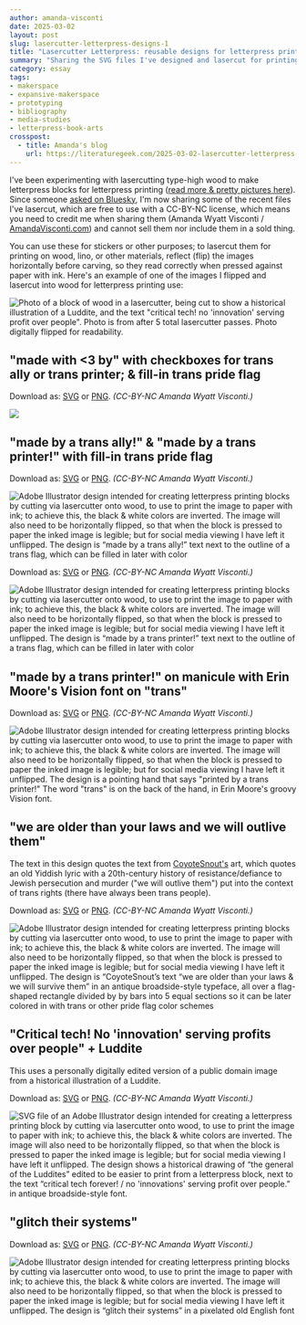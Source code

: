 ```yaml
---
author: amanda-visconti
date: 2025-03-02
layout: post
slug: lasercutter-letterpress-designs-1
title: "Lasercutter Letterpress: reusable designs for letterpress printing blocks, stickers, & more"
summary: "Sharing the SVG files I've designed and lasercut for printing, for others to reuse CC-BY-NC."
category: essay
tags:
- makerspace
- expansive-makerspace
- prototyping
- bibliography
- media-studies
- letterpress-book-arts
crosspost:
  - title: Amanda's blog
    url: https://literaturegeek.com/2025-03-02-lasercutter-letterpress-designs-1
---
```


I've been experimenting with lasercutting type-high wood to make letterpress blocks for letterpress printing ([read more & pretty pictures here](https://literaturegeek.com/2025-03-01-lasercutter-letterpress)). Since someone [asked on Bluesky](https://bsky.app/profile/chronotope.aramzs.xyz/post/3li5kdaatkk2k), I'm now sharing some of the recent files I've lasercut, which are free to use with a CC-BY-NC license, which means you need to credit me when sharing them (Amanda Wyatt Visconti / [AmandaVisconti.com](https://AmandaVisconti.com)) and cannot sell them nor include them in a sold thing. 

You can use these for stickers or other purposes; to lasercut them for printing on wood, lino, or other materials, reflect (flip) the images horizontally before carving, so they read correctly when pressed against paper with ink. Here's an example of one of the images I flipped and lasercut into wood for letterpress printing use:

![Photo of a block of wood in a lasercutter, being cut to show a historical illustration of a Luddite, and the text "critical tech! no 'innovation' serving profit over people". Photo is from after 5 total lasercutter passes. Photo digitally flipped for readability. ](https://literaturegeek.com/assets/post-media/2025-03-01-lasercutting-letterpress/luddite1.jpg)

## "made with <3 by" with checkboxes for trans ally or trans printer; & fill-in trans pride flag

Download as: [SVG](https://literaturegeek.com/assets/post-media/2025-03-03-lasercutter-letterpress-designs-1/made-with-love-by-trans-ally-printer_CCBYNC-AmandaWyattVisconti.svg) or [PNG](https://literaturegeek.com/assets/post-media/2025-03-03-lasercutter-letterpress-designs-1/made-with-love-by-trans-ally-printer_CCBYNC-AmandaWyattVisconti.png). *(CC-BY-NC Amanda Wyatt Visconti.)*

![](https://literaturegeek.com/assets/post-media/2025-03-03-lasercutter-letterpress-designs-1/made-with-love-by-trans-ally-printer_CCBYNC-AmandaWyattVisconti.svg)

## "made by a trans ally!" & "made by a trans printer!" with fill-in trans pride flag

Download as: [SVG](https://literaturegeek.com/assets/post-media/2025-03-03-lasercutter-letterpress-designs-1/made-by-trans-ally_CCBYNC-AmandaWyattVisconti-1.svg) or [PNG](https://literaturegeek.com/assets/post-media/2025-03-03-lasercutter-letterpress-designs-1/made-by-trans-ally_CCBYNC-AmandaWyattVisconti-1.png). *(CC-BY-NC Amanda Wyatt Visconti.)*

![Adobe Illustrator design intended for creating letterpress printing blocks by cutting via lasercutter onto wood, to use to print the image to paper with ink; to achieve this, the black & white colors are inverted. The image will also need to be horizontally flipped, so that when the block is pressed to paper the inked image is legible; but for social media viewing I have left it unflipped. The design is “made by a trans ally!” text next to the outline of a trans flag, which can be filled in later with color](https://literaturegeek.com/assets/post-media/2025-03-03-lasercutter-letterpress-designs-1/made-by-trans-ally_CCBYNC-AmandaWyattVisconti-1.svg)

Download as: [SVG](https://literaturegeek.com/assets/post-media/2025-03-03-lasercutter-letterpress-designs-1/made-by-trans-printer_CCBYNC-AmandaWyattVisconti-1.svg) or [PNG](https://literaturegeek.com/assets/post-media/2025-03-03-lasercutter-letterpress-designs-1/made-by-trans-printer_CCBYNC-AmandaWyattVisconti-1.png). *(CC-BY-NC Amanda Wyatt Visconti.)*

![Adobe Illustrator design intended for creating letterpress printing blocks by cutting via lasercutter onto wood, to use to print the image to paper with ink; to achieve this, the black & white colors are inverted. The image will also need to be horizontally flipped, so that when the block is pressed to paper the inked image is legible; but for social media viewing I have left it unflipped. The design is “made by a trans printer!” text next to the outline of a trans flag, which can be filled in later with color](https://literaturegeek.com/assets/post-media/2025-03-03-lasercutter-letterpress-designs-1/made-by-trans-printer_CCBYNC-AmandaWyattVisconti-1.svg)

## "made by a trans printer!" on manicule with Erin Moore's Vision font on "trans"

Download as: [SVG](https://literaturegeek.com/assets/post-media/2025-03-03-lasercutter-letterpress-designs-1/printed-by-trans-printer_VisionFont-ErinMoore_CCBYNC-AmandaWyattVisconti-1.svg) or [PNG](https://literaturegeek.com/assets/post-media/2025-03-03-lasercutter-letterpress-designs-1/printed-by-trans-printer_VisionFont-ErinMoore_CCBYNC-AmandaWyattVisconti-1.png). *(CC-BY-NC Amanda Wyatt Visconti.)*

![Adobe Illustrator design intended for creating letterpress printing blocks by cutting via lasercutter onto wood, to use to print the image to paper with ink; to achieve this, the black & white colors are inverted. The image will also need to be horizontally flipped, so that when the block is pressed to paper the inked image is legible; but for social media viewing I have left it unflipped. The design is a pointing hand that says "printed by a trans printer!" The word "trans" is on the back of the hand, in Erin Moore's groovy Vision font.](https://literaturegeek.com/assets/post-media/2025-03-03-lasercutter-letterpress-designs-1/printed-by-trans-printer_VisionFont-ErinMoore_CCBYNC-AmandaWyattVisconti-1.svg)

## "we are older than your laws and we will outlive them"
The text in this design quotes the text from [CoyoteSnout's](https://etsy.com/shop/Coyotesnout) art, which quotes an old Yiddish lyric with a 20th-century history of resistance/defiance to Jewish persecution and murder ("we will outlive them") put into the context of trans rights (there have always been trans people).

Download as: [SVG](https://literaturegeek.com/assets/post-media/2025-03-03-lasercutter-letterpress-designs-1/older-than-their-laws_CCBYNC-AmandaWyattVisconti-1.svg) or [PNG](https://literaturegeek.com/assets/post-media/2025-03-03-lasercutter-letterpress-designs-1/older-than-their-laws_CCBYNC-AmandaWyattVisconti-1.png). *(CC-BY-NC Amanda Wyatt Visconti.)*

![Adobe Illustrator design intended for creating letterpress printing blocks by cutting via lasercutter onto wood, to use to print the image to paper with ink; to achieve this, the black & white colors are inverted. The image will also need to be horizontally flipped, so that when the block is pressed to paper the inked image is legible; but for social media viewing I have left it unflipped. The design is “CoyoteSnout’s text “we are older than your laws & we will survive them” in an antique broadside-style typeface, all over a flag-shaped rectangle divided by by bars into 5 equal sections so it can be later colored in with trans or other pride flag color schemes](https://literaturegeek.com/assets/post-media/2025-03-03-lasercutter-letterpress-designs-1/older-than-their-laws_CCBYNC-AmandaWyattVisconti-1.svg)

## "Critical tech! No 'innovation' serving profits over people" + Luddite
This uses a personally digitally edited version of a public domain image from a historical illustration of a Luddite.

Download as: [SVG](https://literaturegeek.com/assets/post-media/2025-03-03-lasercutter-letterpress-designs-1/critical-tech-luddite_CCBYNC-AmandaWyattVisconti.svg) or [PNG](https://literaturegeek.com/assets/post-media/2025-03-03-lasercutter-letterpress-designs-1/critical-tech-luddite_CCBYNC-AmandaWyattVisconti.png). *(CC-BY-NC Amanda Wyatt Visconti.)*

![SVG file of an Adobe Illustrator design intended for creating a letterpress printing block by cutting via lasercutter onto wood, to use to print the image to paper with ink; to achieve this, the black & white colors are inverted. The image will also need to be horizontally flipped, so that when the block is pressed to paper the inked image is legible; but for social media viewing I have left it unflipped. The design shows a historical drawing of “the general of the Luddites” edited to be easier to print from a letterpress block, next to the text “critical tech forever! / no 'innovations' serving profit over people.” in antique broadside-style font.](https://literaturegeek.com/assets/post-media/2025-03-03-lasercutter-letterpress-designs-1/critical-tech-luddite_CCBYNC-AmandaWyattVisconti.svg)

## "glitch their systems"

Download as: [SVG](https://literaturegeek.com/assets/post-media/2025-03-03-lasercutter-letterpress-designs-1/glitch-their-systems_CCBYNC-AmandaWyattVisconti.svg) or [PNG](https://literaturegeek.com/assets/post-media/2025-03-03-lasercutter-letterpress-designs-1/glitch-their-systems_CCBYNC-AmandaWyattVisconti.png). *(CC-BY-NC Amanda Wyatt Visconti.)*

![Adobe Illustrator design intended for creating letterpress printing blocks by cutting via lasercutter onto wood, to use to print the image to paper with ink; to achieve this, the black & white colors are inverted. The image will also need to be horizontally flipped, so that when the block is pressed to paper the inked image is legible; but for social media viewing I have left it unflipped. The design is “glitch their systems” in a pixelated old English font](https://literaturegeek.com/assets/post-media/2025-03-03-lasercutter-letterpress-designs-1/glitch-their-systems_CCBYNC-AmandaWyattVisconti.svg)